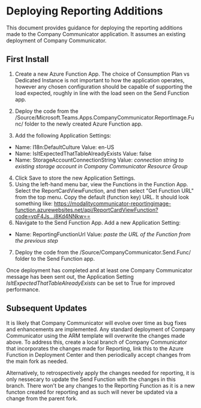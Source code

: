 # Deploying Reporting Additions

This document provides guidance for deploying the reporting additions made to the Company Communicator application. It assumes an existing deployment of Company Communicator.

## First Install

1. Create a new Azure Function App. The choice of Consumption Plan vs Dedicated Instance is not important to how the application operates, however any chosen configuration should be capable of supporting the load expected, roughly in line with the load seen on the Send Function app.

2. Deploy the code from the /Source/Microsoft.Teams.Apps.CompanyCommunicator.ReportImage.Func/ folder to the newly created Azure Function app.
3. Add the following Application Settings:
  * Name: I18n:DefaultCulture Value: en-US
  * Name: IsItExpectedThatTableAlreadyExists Value: false
  * Name: StorageAccountConnectionString Value: *connection string to existing storage account in Company Communicator Resource Group*
4. Click Save to store the new Application Settings.
5. Using the left-hand menu bar, view the Functions in the Function App. Select the ReportCardViewFunction, and then select "Get Function URL" from the top menu. Copy the default (function key) URL. It should look something like: https://modalitycommunicator-reportingimage-function.azurewebsites.net/api/ReportCardViewFunction?code=vpF4Js...i8Kd4NNkw==
6. Navigate to the Send Function App. Add a new Application Setting:
  * Name: ReportingFunctionUrl Value: *paste the URL of the Function from the previous step*
7. Deploy the code from the /Source/CompanyCommunicator.Send.Func/ folder to the Send Function app.

Once deployment has completed and at least one Company Communicator message has been sent out, the Application Setting *IsItExpectedThatTableAlreadyExists* can be set to True for improved performance.

## Subsequent Updates

It is likely that Company Communicator will evolve over time as bug fixes and enhancements are implemented. Any standard deployment of Company Communicator using the ARM template will overwrite the changes made above. To address this, create a local branch of Company Communicator that incorporates the changes made for Reporting, link this to the Azure Function in Deployment Center and then periodically accept changes from the main fork as needed.

Alternatively, to retrospectively apply the changes needed for reporting, it is only nessecary to update the Send Function with the changes in this branch. There won't be any changes to the Reporting Function as it is a new functon created for reporting and as such will never be updated via a change from the parent fork.
